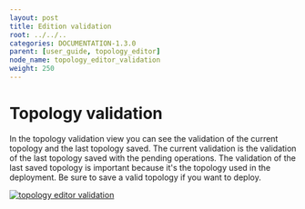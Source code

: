 ```yaml
---
layout: post
title: Edition validation
root: ../../..
categories: DOCUMENTATION-1.3.0
parent: [user_guide, topology_editor]
node_name: topology_editor_validation
weight: 250
---
```


# Topology validation

In the topology validation  view you can see the validation of the current topology and the last topology saved.
The current validation is the validation of the last topology saved with the pending operations.
The validation of the last saved topology is important because it's the topology used in the deployment.
Be sure to save a valid topology if you want to deploy.

[![topology editor validation](../../images/1.3.0/user_guide/topology_editor_validation.png)](../../images/1.3.0/user_guide/topology_editor_validation.png)
